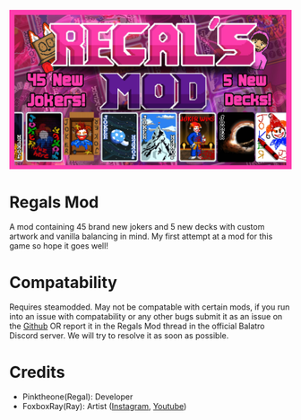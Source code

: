 ![Cool thumbnail](thumbnail.jpg)

# Regals Mod

A mod containing 45 brand new jokers and 5 new decks with custom artwork and vanilla balancing in mind. My first attempt at a mod for this game so hope it goes well!

# Compatability

Requires steamodded. May not be compatable with certain mods, if you run into an issue with compatability or any other bugs submit it as an issue on the [Github](https://github.com/mpa-LHutchinson/Regals-Mod) OR report it in the Regals Mod thread in the official Balatro Discord server. We will try to resolve it as soon as possible.

# Credits

- Pinktheone(Regal): Developer
- FoxboxRay(Ray): Artist ([Instagram](https://www.instagram.com/foxboxray/), [Youtube](https://www.youtube.com/@foxboxray))